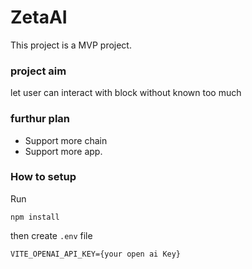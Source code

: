 # ZetaAI
This project is a MVP project.

### project aim
let user can interact with block without known too much

### furthur plan
- Support more chain
- Support more app.

### How to setup
Run
```
npm install
```
then create `.env` file
```
VITE_OPENAI_API_KEY={your open ai Key}
```
